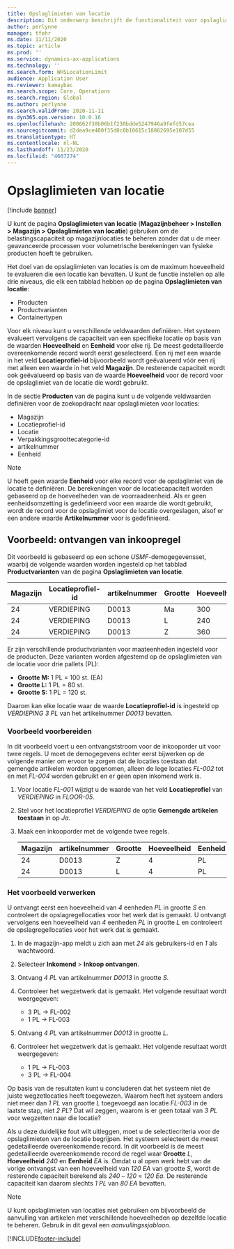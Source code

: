 ```yaml
---
title: Opslaglimieten van locatie
description: Dit onderwerp beschrijft de functionaliteit voor opslaglimieten van locaties.
author: perlynne
manager: tfehr
ms.date: 11/11/2020
ms.topic: article
ms.prod: ''
ms.service: dynamics-ax-applications
ms.technology: ''
ms.search.form: WHSLocationLimit
audience: Application User
ms.reviewer: kamaybac
ms.search.scope: Core, Operations
ms.search.region: Global
ms.author: perlynne
ms.search.validFrom: 2020-11-11
ms.dyn365.ops.version: 10.0.16
ms.openlocfilehash: 208662f38b06b1f230bdde5247946a9fefd57cea
ms.sourcegitcommit: d2dea9ce480f35d0c0b10615c18862695e107d55
ms.translationtype: HT
ms.contentlocale: nl-NL
ms.lasthandoff: 11/23/2020
ms.locfileid: "4607274"
---
```

# <a name="location-stocking-limits"></a>Opslaglimieten van locatie

[!include [banner](../includes/banner.md)]

U kunt de pagina **Opslaglimieten van locatie** (**Magazijnbeheer \> Instellen \> Magazijn \> Opslaglimieten van locatie**) gebruiken om de belastingscapaciteit op magazijnlocaties te beheren zonder dat u de meer geavanceerde processen voor volumetrische berekeningen van fysieke producten hoeft te gebruiken.

Het doel van de opslaglimieten van locaties is om de maximum hoeveelheid te evalueren die een locatie kan bevatten. U kunt de functie instellen op alle drie niveaus, die elk een tabblad hebben op de pagina **Opslaglimieten van locatie**:

- Producten
- Productvarianten
- Containertypen

Voor elk niveau kunt u verschillende veldwaarden definiëren. Het systeem evalueert vervolgens de capaciteit van een specifieke locatie op basis van de waarden **Hoeveelheid** en **Eenheid** voor elke rij. De meest gedetailleerde overeenkomende record wordt eerst geselecteerd. Een rij met een waarde in het veld **Locatieprofiel-id** bijvoorbeeld wordt geëvalueerd vóór een rij met alleen een waarde in het veld **Magazijn**. De resterende capaciteit wordt ook geëvalueerd op basis van de waarde **Hoeveelheid** voor de record voor de opslaglimiet van de locatie die wordt gebruikt.

In de sectie **Producten** van de pagina kunt u de volgende veldwaarden definiëren voor de zoekopdracht naar opslaglimieten voor locaties:

- Magazijn
- Locatieprofiel-id
- Locatie
- Verpakkingsgroottecategorie-id
- artikelnummer
- Eenheid

> [!NOTE]
> U hoeft geen waarde **Eenheid** voor elke record voor de opslaglimiet van de locatie te definiëren. De berekeningen voor de locatiecapaciteit worden gebaseerd op de hoeveelheden van de voorraadeenheid. Als er geen eenheidsomzetting is gedefinieerd voor een waarde die wordt gebruikt, wordt de record voor de opslaglimiet voor de locatie overgeslagen, alsof er een andere waarde **Artikelnummer** voor is gedefinieerd.

## <a name="example--purchase-order-receiving"></a>Voorbeeld: ontvangen van inkoopregel

Dit voorbeeld is gebaseerd op een schone *USMF*-demogegevensset, waarbij de volgende waarden worden ingesteld op het tabblad **Productvarianten** van de pagina **Opslaglimieten van locatie**.

| Magazijn | Locatieprofiel-id | artikelnummer | Grootte | Hoeveelheid | Eenheid |
|-----------|---------------------|-------------|------|----------|------|
| 24        | VERDIEPING               | D0013       | Ma    | 300      | St.   |
| 24        | VERDIEPING               | D0013       | L    | 240      | St.   |
| 24        | VERDIEPING               | D0013       | Z    | 360      | St.   |

Er zijn verschillende productvarianten voor maateenheden ingesteld voor de producten. Deze varianten worden afgestemd op de opslaglimieten van de locatie voor drie pallets (PL):

- **Grootte M:** 1 PL = 100 st. (EA)
- **Grootte L:** 1 PL = 80 st.
- **Grootte S:** 1 PL = 120 st.

Daarom kan elke locatie waar de waarde **Locatieprofiel-id** is ingesteld op *VERDIEPING* *3* *PL* van het artikelnummer *D0013* bevatten.

### <a name="prepare-for-the-example"></a>Voorbeeld voorbereiden

In dit voorbeeld voert u een ontvangststroom voor de inkooporder uit voor twee regels. U moet de demogegevens echter eerst bijwerken op de volgende manier om ervoor te zorgen dat de locaties toestaan dat gemengde artikelen worden opgenomen, alleen de lege locaties *FL-002* tot en met *FL-004* worden gebruikt en er geen open inkomend werk is.

1. Voor locatie *FL-001* wijzigt u de waarde van het veld **Locatieprofiel** van *VERDIEPING* in *FLOOR-05*.
1. Stel voor het locatieprofiel *VERDIEPING* de optie **Gemengde artikelen toestaan** in op *Ja*.
1. Maak een inkooporder met de volgende twee regels.

    | Magazijn | artikelnummer | Grootte | Hoeveelheid | Eenheid |
    |-----------|-------------|------|----------|------|
    | 24        | D0013       | Z    | 4        | PL   |
    | 24        | D0013       | L    | 4        | PL   |

### <a name="process-the-example"></a>Het voorbeeld verwerken

U ontvangt eerst een hoeveelheid van *4* eenheden *PL* in grootte *S* en controleert de opslagregellocaties voor het werk dat is gemaakt. U ontvangt vervolgens een hoeveelheid van *4* eenheden *PL* in grootte *L* en controleert de opslagregellocaties voor het werk dat is gemaakt.

1. In de magazijn-app meldt u zich aan met *24* als gebruikers-id en *1* als wachtwoord.
1. Selecteer **Inkomend** \> **Inkoop ontvangen**.
1. Ontvang *4* *PL* van artikelnummer *D0013* in grootte *S*.
1. Controleer het wegzetwerk dat is gemaakt. Het volgende resultaat wordt weergegeven:

    - 3 PL -\> FL-002
    - 1 PL -\> FL-003

1. Ontvang *4* *PL* van artikelnummer *D0013* in grootte *L*.
1. Controleer het wegzetwerk dat is gemaakt. Het volgende resultaat wordt weergegeven:

    - 1 PL -\> FL-003
    - 3 PL -\> FL-004

Op basis van de resultaten kunt u concluderen dat het systeem niet de juiste wegzetlocaties heeft toegewezen. Waarom heeft het systeem anders niet meer dan *1* *PL* van grootte *L* toegevoegd aan locatie *FL-003* in de laatste stap, niet *2* *PL*? Dat wil zeggen, waarom is er geen totaal van *3* *PL* voor wegzetten naar die locatie?

Als u deze duidelijke fout wilt uitleggen, moet u de selectiecriteria voor de opslaglimieten van de locatie begrijpen. Het systeem selecteert de meest gedetailleerde overeenkomende record. In dit voorbeeld is de meest gedetailleerde overeenkomende record de regel waar **Grootte** *L*, **Hoeveelheid** *240* en **Eenheid** *EA* is. Omdat u al open werk hebt van de vorige ontvangst van een hoeveelheid van *120* *EA* van grootte *S*, wordt de resterende capaciteit berekend als *240* – *120* = *120* *Ea*. De resterende capaciteit kan daarom slechts *1* *PL* van *80* *EA* bevatten.

> [!NOTE]
> U kunt opslaglimieten van locaties niet gebruiken om bijvoorbeeld de aanvulling van artikelen met verschillende hoeveelheden op dezelfde locatie te beheren. Gebruik in dit geval een *aanvullingssjabloon*.


[!INCLUDE[footer-include](../../includes/footer-banner.md)]
